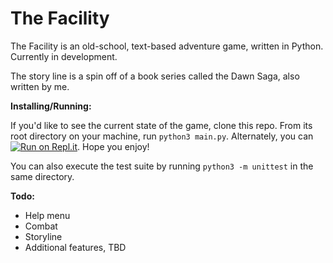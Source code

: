 # The Facility

The Facility is an old-school, text-based adventure game, written in Python. Currently in development.

The story line is a spin off of a book series called the Dawn Saga, also written by me.

**Installing/Running:**

If you'd like to see the current state of the game, clone this repo. From its root directory on your machine, run `python3 main.py`. Alternately, you can [![Run on Repl.it](https://repl.it/badge/github/zachtheclimber/the-harvester)](https://repl.it/github/zachtheclimber/the-harvester). Hope you enjoy!

You can also execute the test suite by running `python3 -m unittest` in the same directory.

**Todo:**

- Help menu
- Combat
- Storyline
- Additional features, TBD
